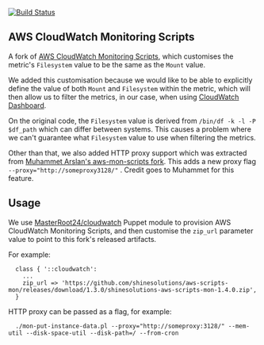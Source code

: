 [![Build Status](https://github.com/shinesolutions/aws-scripts-mon/workflows/CI/badge.svg)](https://github.com/shinesolutions/aws-scripts-mon/actions?workflow=CI)

AWS CloudWatch Monitoring Scripts
---------------------------------

A fork of [AWS CloudWatch Monitoring Scripts](https://docs.aws.amazon.com/AWSEC2/latest/UserGuide/mon-scripts.html), which customises the metric's `Filesystem` value to be the same as the `Mount` value.

We added this customisation because we would like to be able to explicitly define the value of both `Mount` and `Filesystem` within the metric, which will then allow us to filter the metrics, in our case, when using [CloudWatch Dashboard](https://docs.aws.amazon.com/AmazonCloudWatch/latest/monitoring/CloudWatch_Dashboards.html).

On the original code, the `Filesystem` value is derived from `/bin/df -k -l -P $df_path` which can differ between systems. This causes a problem where we can't guarantee what `Filesystem` value to use when filtering the metrics.

Other than that, we also added HTTP proxy support which was extracted from [Muhammet Arslan's aws-mon-scripts fork](https://github.com/geass/aws-mon-scripts). This adds a new proxy flag `--proxy="http://someproxy3128/"` . Credit goes to Muhammet for this feature.

Usage
-----

We use [MasterRoot24/cloudwatch](https://forge.puppet.com/MasterRoot24/cloudwatch) Puppet module to provision AWS CloudWatch Monitoring Scripts, and then customise the `zip_url` parameter value to point to this fork's released artifacts.

For example:

```
  class { '::cloudwatch':
    ...
    zip_url => 'https://github.com/shinesolutions/aws-scripts-mon/releases/download/1.3.0/shinesolutions-aws-scripts-mon-1.4.0.zip',
  }
```

HTTP proxy can be passed as a flag, for example:

```
  ./mon-put-instance-data.pl --proxy="http://someproxy:3128/" --mem-util --disk-space-util --disk-path=/ --from-cron
```
